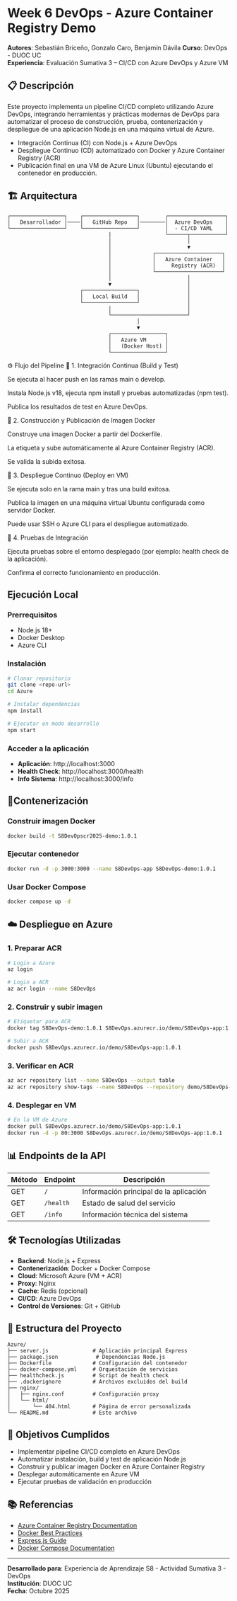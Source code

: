 # Week 6 DevOps - Azure Container Registry Demo

**Autores**: Sebastián Briceño, Gonzalo Caro, Benjamín Dávila
**Curso**: DevOps - DUOC UC  
**Experiencia**: Evaluación Sumativa 3 – CI/CD con Azure DevOps y Azure VM 

## 📋 Descripción

Este proyecto implementa un pipeline CI/CD completo utilizando Azure DevOps, integrando herramientas y prácticas modernas de DevOps para automatizar el proceso de construcción, prueba, contenerización y despliegue de una aplicación Node.js en una máquina virtual de Azure.
- Integración Continua (CI) con Node.js + Azure DevOps
- Despliegue Continuo (CD) automatizado con Docker y Azure Container Registry (ACR)
- Publicación final en una VM de Azure Linux (Ubuntu) ejecutando el contenedor en producción.

## 🏗️ Arquitectura

```
┌─────────────────┐    ┌─────────────────┐        ┌──────────────────┐
│   Desarrollador │────│   GitHub Repo   │────────│  Azure DevOps    │
└─────────────────┘    └─────────────────┘        │  - CI/CD YAML    │
                                |                 └──────┬───────────┘
                                │                        │
                                │                        ▼
                                │             ┌─────────────────────┐
                                │             │   Azure Container   │
                                │             │     Registry (ACR)  │
                                │             └─────────────────────┘
                                │                        │
                                ▼                        │
                       ┌─────────────────┐               │
                       │   Local Build   │               │
                       └─────────────────┘               │
                                │                        │
                                └────────────────────────┘
                                         │
                                         ▼
                                ┌─────────────────┐
                                │   Azure VM      │
                                │   (Docker Host) │
                                └─────────────────┘

```

⚙️ Flujo del Pipeline
🔹 1. Integración Continua (Build y Test)

Se ejecuta al hacer push en las ramas main o develop.

Instala Node.js v18, ejecuta npm install y pruebas automatizadas (npm test).

Publica los resultados de test en Azure DevOps.

🔹 2. Construcción y Publicación de Imagen Docker

Construye una imagen Docker a partir del Dockerfile.

La etiqueta y sube automáticamente al Azure Container Registry (ACR).

Se valida la subida exitosa.

🔹 3. Despliegue Continuo (Deploy en VM)

Se ejecuta solo en la rama main y tras una build exitosa.

Publica la imagen en una máquina virtual Ubuntu configurada como servidor Docker.

Puede usar SSH o Azure CLI para el despliegue automatizado.

🔹 4. Pruebas de Integración

Ejecuta pruebas sobre el entorno desplegado (por ejemplo: health check de la aplicación).

Confirma el correcto funcionamiento en producción.

## Ejecución Local

### Prerrequisitos
- Node.js 18+
- Docker Desktop
- Azure CLI

### Instalación
```bash
# Clonar repositorio
git clone <repo-url>
cd Azure

# Instalar dependencias
npm install

# Ejecutar en modo desarrollo
npm start
```

### Acceder a la aplicación
- **Aplicación**: http://localhost:3000
- **Health Check**: http://localhost:3000/health
- **Info Sistema**: http://localhost:3000/info

## 🐳Contenerización

### Construir imagen Docker
```bash
docker build -t S8DevOpscr2025-demo:1.0.1
```

### Ejecutar contenedor
```bash
docker run -d -p 3000:3000 --name S8DevOps-app S8DevOps-demo:1.0.1
```

### Usar Docker Compose
```bash
docker compose up -d
```

## ☁️ Despliegue en Azure

### 1. Preparar ACR
```bash
# Login a Azure
az login

# Login a ACR
az acr login --name S8DevOps
```

### 2. Construir y subir imagen
```bash
# Etiquetar para ACR
docker tag S8DevOps-demo:1.0.1 S8DevOps.azurecr.io/demo/S8DevOps-app:1.0.1

# Subir a ACR
docker push S8DevOps.azurecr.io/demo/S8DevOps-app:1.0.1
```

### 3. Verificar en ACR
```bash
az acr repository list --name S8DevOps --output table
az acr repository show-tags --name S8DevOps --repository demo/S8DevOps-app
```

### 4. Desplegar en VM
```bash
# En la VM de Azure
docker pull S8DevOps.azurecr.io/demo/S8DevOps-app:1.0.1
docker run -d -p 80:3000 S8DevOps.azurecr.io/demo/S8DevOps-app:1.0.1
```

## 📊 Endpoints de la API

| Método | Endpoint | Descripción |
|--------|----------|-------------|
| GET | `/` | Información principal de la aplicación |
| GET | `/health` | Estado de salud del servicio |
| GET | `/info` | Información técnica del sistema |

## 🛠️ Tecnologías Utilizadas

- **Backend**: Node.js + Express
- **Contenerización**: Docker + Docker Compose
- **Cloud**: Microsoft Azure (VM + ACR)
- **Proxy**: Nginx
- **Cache**: Redis (opcional)
- **CI/CD**: Azure DevOps
- **Control de Versiones**: Git + GitHub

## 📝 Estructura del Proyecto

```
Azure/
├── server.js              # Aplicación principal Express
├── package.json            # Dependencias Node.js
├── Dockerfile             # Configuración del contenedor
├── docker-compose.yml     # Orquestación de servicios
├── healthcheck.js         # Script de health check
├── .dockerignore          # Archivos excluidos del build
├── nginx/
│   ├── nginx.conf         # Configuración proxy
│   └── html/
│       └── 404.html       # Página de error personalizada
└── README.md              # Este archivo
```

## 🎯 Objetivos Cumplidos
- Implementar pipeline CI/CD completo en Azure DevOps
- Automatizar instalación, build y test de aplicación Node.js
- Construir y publicar imagen Docker en Azure Container Registry
- Desplegar automáticamente en Azure VM
- Ejecutar pruebas de validación en producción

## 📚 Referencias

- [Azure Container Registry Documentation](https://docs.microsoft.com/en-us/azure/container-registry/)
- [Docker Best Practices](https://docs.docker.com/develop/dev-best-practices/)
- [Express.js Guide](https://expressjs.com/en/guide/routing.html)
- [Docker Compose Documentation](https://docs.docker.com/compose/)

---

**Desarrollado para**: Experiencia de Aprendizaje S8 - Actividad Sumativa 3 - DevOps  
**Institución**: DUOC UC  
**Fecha**: Octubre 2025
